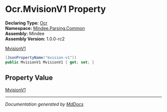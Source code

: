 ﻿<!--  
  <auto-generated>   
    The contents of this file were generated by a tool.  
    Changes to this file may be list if the file is regenerated  
  </auto-generated>   
-->

# Ocr.MvisionV1 Property

**Declaring Type:** [Ocr](../index.md)  
**Namespace:** [Mindee.Parsing.Common](../../index.md)  
**Assembly:** Mindee  
**Assembly Version:** 1.0.0\-rc2

[MvisionV1](../../MvisionV1/index.md)

```csharp
[JsonPropertyName("mvision-v1")]
public MvisionV1 MvisionV1 { get; set; }
```

## Property Value

[MvisionV1](../../MvisionV1/index.md)

___

*Documentation generated by [MdDocs](https://github.com/ap0llo/mddocs)*
